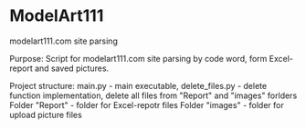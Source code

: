 # ModelArt111
modelart111.com site parsing

Purpose: Script for modelart111.com site parsing by code word, form Excel-report and saved pictures.

Project structure:
main.py - main executable,
delete_files.py - delete function implementation, delete all files from "Report" and "images" forlders
Folder "Report" - folder for Excel-repotr files
Folder "images" - folder for upload picture files
